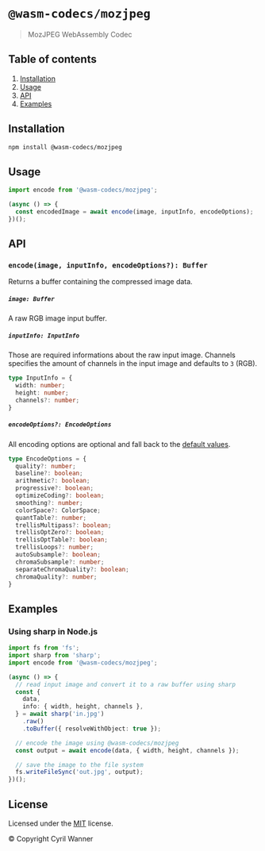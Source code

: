 # `@wasm-codecs/mozjpeg`

> MozJPEG WebAssembly Codec

## Table of contents

1. [Installation](#installation)
1. [Usage](#usage)
1. [API](#api)
1. [Examples](#examples)

## Installation

```bash
npm install @wasm-codecs/mozjpeg
```

## Usage

```typescript
import encode from '@wasm-codecs/mozjpeg';

(async () => {
  const encodedImage = await encode(image, inputInfo, encodeOptions);
})();
```

## API

### `encode(image, inputInfo, encodeOptions?): Buffer`

Returns a buffer containing the compressed image data.

##### `image: Buffer`

A raw RGB image input buffer.

##### `inputInfo: InputInfo`

Those are required informations about the raw input image.
Channels specifies the amount of channels in the input image and defaults to `3` (RGB).

```typescript
type InputInfo = {
  width: number;
  height: number;
  channels?: number;
}
```

##### `encodeOptions?: EncodeOptions`

All encoding options are optional and fall back to the [default values](https://github.com/cyrilwanner/wasm-codecs/blob/master/packages/mozjpeg/src/options.ts#L9-L26).

```typescript
type EncodeOptions = {
  quality?: number;
  baseline?: boolean;
  arithmetic?: boolean;
  progressive?: boolean;
  optimizeCoding?: boolean;
  smoothing?: number;
  colorSpace?: ColorSpace;
  quantTable?: number;
  trellisMultipass?: boolean;
  trellisOptZero?: boolean;
  trellisOptTable?: boolean;
  trellisLoops?: number;
  autoSubsample?: boolean;
  chromaSubsample?: number;
  separateChromaQuality?: boolean;
  chromaQuality?: number;
}
```

## Examples

### Using sharp in Node.js

```typescript
import fs from 'fs';
import sharp from 'sharp';
import encode from '@wasm-codecs/mozjpeg';

(async () => {
  // read input image and convert it to a raw buffer using sharp
  const {
    data,
    info: { width, height, channels },
  } = await sharp('in.jpg')
    .raw()
    .toBuffer({ resolveWithObject: true });

  // encode the image using @wasm-codecs/mozjpeg
  const output = await encode(data, { width, height, channels });

  // save the image to the file system
  fs.writeFileSync('out.jpg', output);
})();
```

## License

Licensed under the [MIT](https://github.com/cyrilwanner/wasm-codecs/blob/master/LICENSE) license.

© Copyright Cyril Wanner
